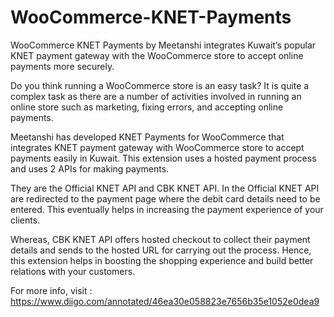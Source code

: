 # WooCommerce-KNET-Payments
WooCommerce KNET Payments by Meetanshi integrates Kuwait’s popular KNET payment gateway with the WooCommerce store to accept online payments more securely.  

Do you think running a WooCommerce store is an easy task? It is quite a complex task as there are a number of activities involved in running an online store such as marketing, fixing errors, and accepting online payments. 

Meetanshi has developed KNET Payments for WooCommerce that integrates KNET payment gateway with WooCommerce store to accept payments easily in Kuwait. This extension uses a hosted payment process and uses 2 APIs for making payments. 

They are the Official KNET API and CBK KNET API. In the Official KNET API are redirected to the payment page where the debit card details need to be entered. This eventually helps in increasing the payment experience of your clients. 

Whereas, CBK KNET API offers hosted checkout to collect their payment details and sends to the hosted URL for carrying out the process. Hence, this extension helps in boosting the shopping experience and build better relations with your customers. 

For more info, visit : https://www.diigo.com/annotated/46ea30e058823e7656b35e1052e0dea9
